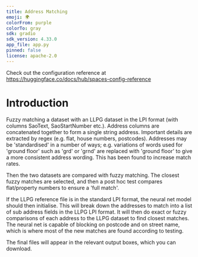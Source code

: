 ```yaml
---
title: Address Matching
emoji: 🌍
colorFrom: purple
colorTo: gray
sdk: gradio
sdk_version: 4.33.0
app_file: app.py
pinned: false
license: apache-2.0
---
```


Check out the configuration reference at https://huggingface.co/docs/hub/spaces-config-reference

# Introduction 
Fuzzy matching a dataset with an LLPG dataset in the LPI format (with columns SaoText, SaoStartNumber etc.). Address columns are concatenated together to form a single string address. Important details are extracted by regex (e.g. flat, house numbers, postcodes). Addresses may be 'standardised' in a number of ways; e.g. variations of words used for 'ground floor' such as 'grd' or 'grnd' are replaced with 'ground floor' to give a more consistent address wording. This has been found to increase match rates.

Then the two datasets are compared with fuzzy matching. The closest fuzzy matches are selected, and then a post hoc test compares flat/property numbers to ensure a 'full match'.

If the LLPG reference file is in the standard LPI format, the neural net model should then initialise. This will break down the addresses to match into a list of sub address fields in the LLPG LPI format. It will then do exact or fuzzy comparisons of each address to the LLPG dataset to find closest matches. The neural net is capable of blocking on postcode and on street name, which is where most of the new matches are found according to testing.

The final files will appear in the relevant output boxes, which you can download.


